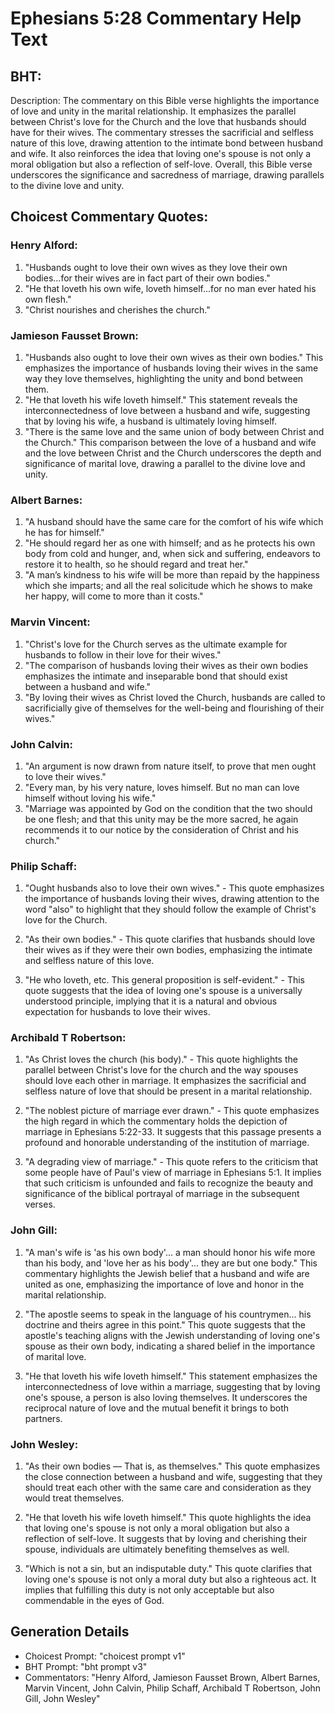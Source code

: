 # Ephesians 5:28 Commentary Help Text

## BHT:
Description:
The commentary on this Bible verse highlights the importance of love and unity in the marital relationship. It emphasizes the parallel between Christ's love for the Church and the love that husbands should have for their wives. The commentary stresses the sacrificial and selfless nature of this love, drawing attention to the intimate bond between husband and wife. It also reinforces the idea that loving one's spouse is not only a moral obligation but also a reflection of self-love. Overall, this Bible verse underscores the significance and sacredness of marriage, drawing parallels to the divine love and unity.

## Choicest Commentary Quotes:
### Henry Alford:
1) "Husbands ought to love their own wives as they love their own bodies...for their wives are in fact part of their own bodies." 
2) "He that loveth his own wife, loveth himself...for no man ever hated his own flesh." 
3) "Christ nourishes and cherishes the church."

### Jamieson Fausset Brown:
1. "Husbands also ought to love their own wives as their own bodies." This emphasizes the importance of husbands loving their wives in the same way they love themselves, highlighting the unity and bond between them.
2. "He that loveth his wife loveth himself." This statement reveals the interconnectedness of love between a husband and wife, suggesting that by loving his wife, a husband is ultimately loving himself.
3. "There is the same love and the same union of body between Christ and the Church." This comparison between the love of a husband and wife and the love between Christ and the Church underscores the depth and significance of marital love, drawing a parallel to the divine love and unity.

### Albert Barnes:
1. "A husband should have the same care for the comfort of his wife which he has for himself."
2. "He should regard her as one with himself; and as he protects his own body from cold and hunger, and, when sick and suffering, endeavors to restore it to health, so he should regard and treat her."
3. "A man’s kindness to his wife will be more than repaid by the happiness which she imparts; and all the real solicitude which he shows to make her happy, will come to more than it costs."

### Marvin Vincent:
1. "Christ's love for the Church serves as the ultimate example for husbands to follow in their love for their wives." 
2. "The comparison of husbands loving their wives as their own bodies emphasizes the intimate and inseparable bond that should exist between a husband and wife." 
3. "By loving their wives as Christ loved the Church, husbands are called to sacrificially give of themselves for the well-being and flourishing of their wives."

### John Calvin:
1. "An argument is now drawn from nature itself, to prove that men ought to love their wives."
2. "Every man, by his very nature, loves himself. But no man can love himself without loving his wife."
3. "Marriage was appointed by God on the condition that the two should be one flesh; and that this unity may be the more sacred, he again recommends it to our notice by the consideration of Christ and his church."

### Philip Schaff:
1. "Ought husbands also to love their own wives." - This quote emphasizes the importance of husbands loving their wives, drawing attention to the word "also" to highlight that they should follow the example of Christ's love for the Church.

2. "As their own bodies." - This quote clarifies that husbands should love their wives as if they were their own bodies, emphasizing the intimate and selfless nature of this love.

3. "He who loveth, etc. This general proposition is self-evident." - This quote suggests that the idea of loving one's spouse is a universally understood principle, implying that it is a natural and obvious expectation for husbands to love their wives.

### Archibald T Robertson:
1. "As Christ loves the church (his body)." - This quote highlights the parallel between Christ's love for the church and the way spouses should love each other in marriage. It emphasizes the sacrificial and selfless nature of love that should be present in a marital relationship.

2. "The noblest picture of marriage ever drawn." - This quote emphasizes the high regard in which the commentary holds the depiction of marriage in Ephesians 5:22-33. It suggests that this passage presents a profound and honorable understanding of the institution of marriage.

3. "A degrading view of marriage." - This quote refers to the criticism that some people have of Paul's view of marriage in Ephesians 5:1. It implies that such criticism is unfounded and fails to recognize the beauty and significance of the biblical portrayal of marriage in the subsequent verses.

### John Gill:
1. "A man's wife is 'as his own body'... a man should honor his wife more than his body, and 'love her as his body'... they are but one body." This commentary highlights the Jewish belief that a husband and wife are united as one, emphasizing the importance of love and honor in the marital relationship.

2. "The apostle seems to speak in the language of his countrymen... his doctrine and theirs agree in this point." This quote suggests that the apostle's teaching aligns with the Jewish understanding of loving one's spouse as their own body, indicating a shared belief in the importance of marital love.

3. "He that loveth his wife loveth himself." This statement emphasizes the interconnectedness of love within a marriage, suggesting that by loving one's spouse, a person is also loving themselves. It underscores the reciprocal nature of love and the mutual benefit it brings to both partners.

### John Wesley:
1. "As their own bodies — That is, as themselves." This quote emphasizes the close connection between a husband and wife, suggesting that they should treat each other with the same care and consideration as they would treat themselves.

2. "He that loveth his wife loveth himself." This quote highlights the idea that loving one's spouse is not only a moral obligation but also a reflection of self-love. It suggests that by loving and cherishing their spouse, individuals are ultimately benefiting themselves as well.

3. "Which is not a sin, but an indisputable duty." This quote clarifies that loving one's spouse is not only a moral duty but also a righteous act. It implies that fulfilling this duty is not only acceptable but also commendable in the eyes of God.


## Generation Details
- Choicest Prompt: "choicest prompt v1"
- BHT Prompt: "bht prompt v3"
- Commentators: "Henry Alford, Jamieson Fausset Brown, Albert Barnes, Marvin Vincent, John Calvin, Philip Schaff, Archibald T Robertson, John Gill, John Wesley"
